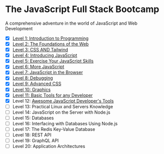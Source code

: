 # The JavaScript Full Stack Bootcamp

A comprehensive adventure in the world of JavaScript and Web Development


- [x] [Level 1: Introduction to Programming](./01-introduction-to-programming)
- [x] [Level 2: The Foundations of the Web](./02-web-foundation)
- [x] [Level 3: CSS AND Tailwind](./03-css-and-tailwind)
- [x] [Level 4: Introducing JavaScript](./04-js-intro)
- [x] [Level 5: Exercise Your JavaScript Skills](./05-js-exercise)
- [x] [Level 6: More JavaScript](./06-more-js)
- [x] [Level 7: JavaScript in the Browser](./07-js-in-browser)
- [x] [Level 8: Debugging](./08-debugging)
- [x] [Level 9: Advanced CSS](./09-advanced-css)
- [x] [Level 10: Graphics](./10-graphics)
- [x] [Level 11: Basic Tools for any Developer](./11-basic-tools)
- [x] Level 12: [Awesome JavaScript Developer's Tools](./12-js-tools)
- [ ] Level 13: Practical Linux and Servers Knowledge
- [ ] Level 14: JavaScript on the Server with Node.js
- [ ] Level 15: Databases
- [ ] Level 16: Interfacing with Databases Using Node.js
- [ ] Level 17: The Redis Key-Value Database
- [ ] Level 18: REST API
- [ ] Level 19: GraphQL API
- [ ] Level 20: Application Architectures
